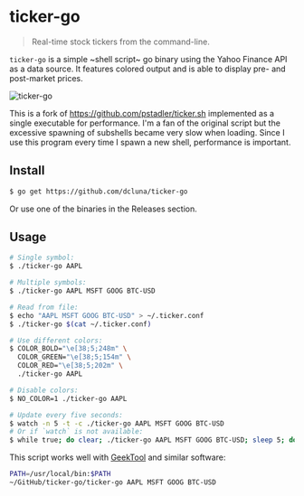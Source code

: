 # ticker-go

> Real-time stock tickers from the command-line.

`ticker-go` is a simple ~shell script~ go binary using the Yahoo Finance API as a data source. It features colored output and is able to display pre- and post-market prices.

![ticker-go](https://raw.githubusercontent.com/dcluna/ticker-go/master/screenshot.png)

This is a fork of https://github.com/pstadler/ticker.sh implemented as a single executable for performance. I'm a fan of the original script but the excessive spawning of subshells became very slow when loading. Since I use this program every time I spawn a new shell, performance is important.

## Install

```sh
$ go get https://github.com/dcluna/ticker-go
```

Or use one of the binaries in the Releases section.

## Usage

```sh
# Single symbol:
$ ./ticker-go AAPL

# Multiple symbols:
$ ./ticker-go AAPL MSFT GOOG BTC-USD

# Read from file:
$ echo "AAPL MSFT GOOG BTC-USD" > ~/.ticker.conf
$ ./ticker-go $(cat ~/.ticker.conf)

# Use different colors:
$ COLOR_BOLD="\e[38;5;248m" \
  COLOR_GREEN="\e[38;5;154m" \
  COLOR_RED="\e[38;5;202m" \
  ./ticker-go AAPL

# Disable colors:
$ NO_COLOR=1 ./ticker-go AAPL

# Update every five seconds:
$ watch -n 5 -t -c ./ticker-go AAPL MSFT GOOG BTC-USD
# Or if `watch` is not available:
$ while true; do clear; ./ticker-go AAPL MSFT GOOG BTC-USD; sleep 5; done
```

This script works well with [GeekTool](https://www.tynsoe.org/v2/geektool/) and similar software:

```sh
PATH=/usr/local/bin:$PATH
~/GitHub/ticker-go/ticker-go AAPL MSFT GOOG BTC-USD
```
